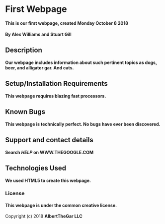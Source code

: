 # First Webpage

#### This is our first webpage, created Monday October 8 2018

#### By **Alex Williams and Stuart Gill**

## Description
#### Our webpage includes information about such pertinent topics as dogs, beer, and alligator gar. And cats.


## Setup/Installation Requirements

#### This webpage requires blazing fast processors.

## Known Bugs

#### This webpage is technically perfect. No bugs have ever been discovered.

## Support and contact details

#### Search _HELP_ on **WWW.THEGOOGLE.COM**

## Technologies Used

#### We used HTML5 to create this webpage.

### License

#### This webpage is under the common creative license.

Copyright (c) 2018 **AlbertTheGar LLC**
